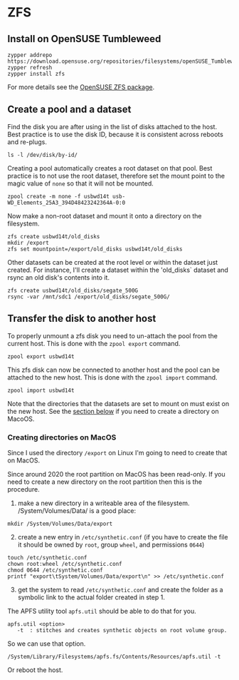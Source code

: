 # ZFS

## Install on OpenSUSE Tumbleweed

```console
zypper addrepo https://download.opensuse.org/repositories/filesystems/openSUSE_Tumbleweed/filesystems.repo
zypper refresh
zypper install zfs
```

For more details see the [OpenSUSE ZFS package](https://software.opensuse.org/download.html?project=filesystems&package=zfs).

## Create a pool and a dataset

Find the disk you are after using in the list of disks attached to the host. Best practice is to use the disk ID, because it is consistent across reboots and re-plugs.

```console
ls -l /dev/disk/by-id/
```

Creating a pool automatically creates a root dataset on that pool. Best practice is to not use the root dataset, therefore set the mount point to the magic value of `none` so that it will not be mounted.

```console
zpool create -m none -f usbwd14t usb-WD_Elements_25A3_394D48423242364A-0:0
```

Now make a non-root dataset and mount it onto a directory on the filesystem.

```console
zfs create usbwd14t/old_disks
mkdir /export
zfs set mountpoint=/export/old_disks usbwd14t/old_disks
```

Other datasets can be created at the root level or within the dataset just created. For instance, I'll create a dataset within the 'old_disks` dataset and rsync an old disk's contents into it.

```console
zfs create usbwd14t/old_disks/segate_500G
rsync -var /mnt/sdc1 /export/old_disks/segate_500G/
```

## Transfer the disk to another host

To properly unmount a zfs disk you need to un-attach the pool from the current host. This is done with the `zpool export` command.

```console
zpool export usbwd14t
```

This zfs disk can now be connected to another host and the pool can be attached to the new host. This is done with the `zpool import` command.

```console
zpool import usbwd14t
```

Note that the directories that the datasets are set to mount on must exist on the new host. See the [section below](#creating-directories-on-macos) if you need to create a directory on MacoOS.

### Creating directories on MacOS

Since I used the directory `/export` on Linux I'm going to need to create that on MacOS.

Since around 2020 the root partition on MacOS has been read-only. If you need to create a new directory on the root partition then this is the procedure.

1. make a new directory in a writeable area of the filesystem. /System/Volumes/Data/ is a good place:

```console
mkdir /System/Volumes/Data/export
```

2. create a new entry in `/etc/synthetic.conf` (if you have to create the file it should be owned by `root`, group `wheel`, and permissions `0644`)

```console
touch /etc/synthetic.conf
chown root:wheel /etc/synthetic.conf
chmod 0644 /etc/synthetic.conf
printf "export\tSystem/Volumes/Data/export\n" >> /etc/synthetic.conf
```

3. get the system to read `/etc/synthetic.conf` and create the folder as a symbolic link to the actual folder created in step 1.

The APFS utility tool `apfs.util` should be able to do that for you.

```text
apfs.util <option>
   -t  : stitches and creates synthetic objects on root volume group.
```

So we can use that option.

```console
/System/Library/Filesystems/apfs.fs/Contents/Resources/apfs.util -t
```

Or reboot the host.
